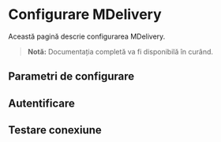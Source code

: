 # Configurare MDelivery

Această pagină descrie configurarea MDelivery.

> **Notă:** Documentația completă va fi disponibilă în curând.

## Parametri de configurare

## Autentificare

## Testare conexiune